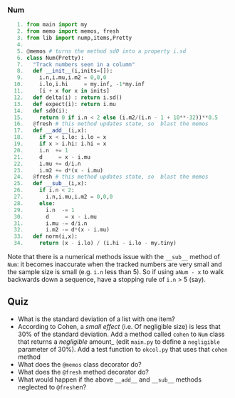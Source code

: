 

### Num

````python
   1. from main import my
   2. from memo import memos, fresh
   3. from lib import nump,items,Pretty
   4. 
   5. @memos # turns the method sd0 into a property i.sd
   6. class Num(Pretty):
   7.   "Track numbers seen in a column"
   8.   def __init__(i,inits=[]):
   9.     i.n,i.mu,i.m2 = 0,0,0
  10.     i.lo,i.hi     = my.inf, -1*my.inf
  11.     [i + x for x in inits]
  12.   def delta(i) : return i.sd()
  13.   def expect(i): return i.mu
  14.   def sd0(i):
  15.     return 0 if i.n < 2 else (i.m2/(i.n - 1 + 10**-32))**0.5
  16.   @fresh # this method updates state, so  blast the memos
  17.   def __add__(i,x):
  18.     if x < i.lo: i.lo = x
  19.     if x > i.hi: i.hi = x
  20.     i.n  += 1
  21.     d     = x - i.mu
  22.     i.mu += d/i.n
  23.     i.m2 += d*(x - i.mu)
  24.   @fresh # this method updates state, so  blast the memos
  25.   def __sub__(i,x):
  26.     if i.n < 2:
  27.       i.n,i.mu,i.m2 = 0,0,0
  28.     else:
  29.       i.n  -= 1
  30.       d     = x - i.mu
  31.       i.mu -= d/i.n
  32.       i.m2 -= d*(x - i.mu)
  33.   def norm(i,x):
  34.     return (x - i.lo) / (i.hi - i.lo - my.tiny)
````

Note that there is a numerical methods
issue with the `__sub__` method of `Num`: it becomes
inaccurate when the tracked numbers are very small and the sample
size is small (e.g. `i.n` less than 5). So if using
`aNum - x` to walk backwards down a sequence,
have a stopping rule of `i.n` > 5 (say).


## Quiz

- What is the standard deviation of a list with one item?
- According to Cohen,
  a _small effect_ (i.e. Of negligible size) is less that 30% of the standard deviation.
  Add a method called `cohen` to `Num` class that returns a _negligible_ amount_ (edit `main.py` to
  define a 
  `negligible` parameter of 30\%). 
  Add a test function to `okcol.py` that uses that `cohen` method
- What does the `@memos` class decorator do?
- What does the `@fresh` method decorator do?
- What would happen if the above `__add__` and `__sub__` methods 
  neglected to `@fresh`en?

````python
````
